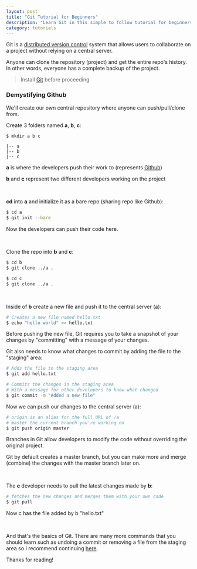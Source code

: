 ```yaml
---
layout: post
title: "Git Tutorial for Beginners"
description: "Learn Git in this simple to follow tutorial for beginners."
category: tutorials
---
```


Git is a [distributed version control](https://en.wikipedia.org/wiki/Distributed_version_control) system that allows users to collaborate on a project without relying on a central server.  

<!--more-->

Anyone can clone the repository (project) and get the entire repo's history. In other words, everyone has a complete backup of the project. 

> Install [Git](https://git-scm.com/) before proceeding

### Demystifying Github 

We'll create our own central repository where anyone can push/pull/clone from.

Create 3 folders named **a**, **b**, **c**:

```bash
$ mkdir a b c
```

```
|-- a
|-- b
|-- c
```

**a** is where the developers push their work to (represents [Github](https://github.com/))

**b** and **c** represent two different developers working on the project

<br>

**cd** into **a** and initialize it as a bare repo (sharing repo like Github):

```bash
$ cd a 
$ git init --bare
```

Now the developers can push their code here.

<br>

Clone the repo into **b** and **c**:

```bash
$ cd b
$ git clone ../a .
```

```bash
$ cd c 
$ git clone ../a .
```

<br>

Inside of **b** create a new file and push it to the central server (a):

```bash
# Creates a new file named hello.txt
$ echo "hello world" >> hello.txt
```

Before pushing the new file, Git requires you to take a snapshot of your changes by "committing" with a message of your changes.

Git also needs to know what changes to commit by adding the file to the "staging" area:

```bash
# Adds the file to the staging area
$ git add hello.txt

# Commits the changes in the staging area
# With a message for other developers to know what changed
$ git commit -m "Added a new file"
```

Now we can push our changes to the central server (a): 

```bash
# origin is an alias for the full URL of /a 
# master the current branch you're working on
$ git push origin master
```

Branches in Git allow developers to modify the code without overriding the original project.  

Git by default creates a master branch, but you can make more and merge (combine) the changes with the master branch later on.

<br>

The **c** developer needs to pull the latest changes made by **b**:

```bash
# fetches the new changes and merges them with your own code
$ git pull 
```

Now c has the file added by b "hello.txt"

<br>

And that's the basics of Git. There are many more commands that you should learn such as undoing a commit or removing a file from the staging area so I recommend continuing [here](https://git-scm.com/documentation).

Thanks for reading!
